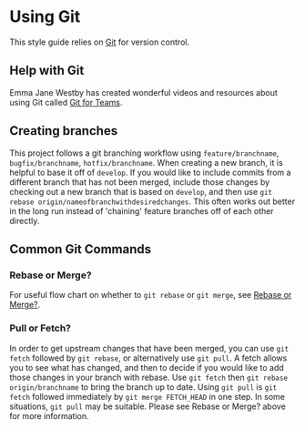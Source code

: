# Using Git

This style guide relies on [Git](https://git-scm.com/) for version control.

## Help with Git

Emma Jane Westby has created wonderful videos and resources about using Git called [Git for Teams](http://gitforteams.com/).

## Creating branches

This project follows a git branching workflow using `feature/branchname`, `bugfix/branchname`, `hotfix/branchname`. When creating a new branch, it is helpful to base it off of `develop`. If you would like to include commits from a different branch that has not been merged, include those changes by checking out a new branch that is based on `develop`, and then use `git rebase origin/nameofbranchwithdesiredchanges`. This often works out better in the long run instead of 'chaining' feature branches off of each other directly.

## Common Git Commands

### Rebase or Merge?

For useful flow chart on whether to `git rebase` or `git merge`, see [Rebase or Merge?](https://raw.githubusercontent.com/gitforteams/diagrams/master/flowcharts/rebase-or-merge.png).

### Pull or Fetch?

In order to get upstream changes that have been merged, you can use `git fetch` followed by `git rebase`, or alternatively use `git pull`. A fetch allows you to see what has changed, and then to decide if you would like to add those changes in your branch with rebase. Use `git fetch` then `git rebase origin/branchname` to bring the branch up to date. Using `git pull` is `git fetch` followed immediately by `git merge FETCH_HEAD` in one step. In some situations, `git pull` may be suitable. Please see Rebase or Merge? above for more information.
